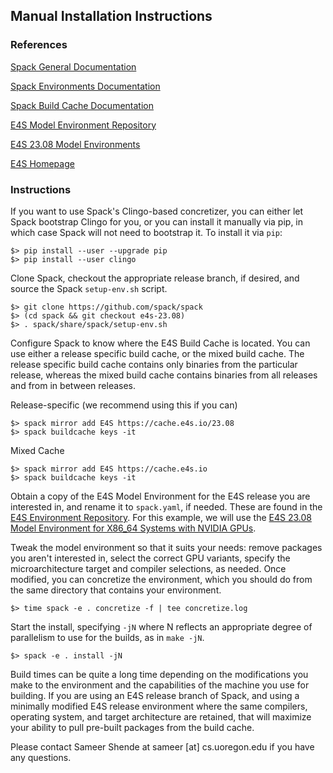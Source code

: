 <style type="text/css" rel="stylesheet">
 pre { text-align: left important!; }
 </style>

## Manual Installation Instructions

### References

[Spack General Documentation](https://spack.readthedocs.io/en/latest/)

[Spack Environments Documentation](https://spack.readthedocs.io/en/latest/environments.html)

[Spack Build Cache Documentation](https://spack.readthedocs.io/en/latest/binary_caches.html)

[E4S Model Environment Repository](https://github.com/E4S-Project/e4s)

[E4S 23.08 Model Environments](https://github.com/E4S-Project/e4s/tree/master/environments/23.08)

[E4S Homepage](https://e4s.io)

### Instructions

If you want to use Spack's Clingo-based concretizer, you can either let Spack bootstrap Clingo for you, or you can install it manually via pip, in which case Spack will not need to bootstrap it. To install it via `pip`:

```
$> pip install --user --upgrade pip
$> pip install --user clingo
```

Clone Spack, checkout the appropriate release branch, if desired, and source the Spack `setup-env.sh` script.
```
$> git clone https://github.com/spack/spack
$> (cd spack && git checkout e4s-23.08)
$> . spack/share/spack/setup-env.sh
```

Configure Spack to know where the E4S Build Cache is located. You can use either a release specific build cache, or the mixed build cache. The release specific build cache contains only binaries from the particular release, whereas the mixed build cache contains binaries from all releases and from in between releases.

Release-specific (we recommend using this if you can)
```
$> spack mirror add E4S https://cache.e4s.io/23.08
$> spack buildcache keys -it
```

Mixed Cache
```
$> spack mirror add E4S https://cache.e4s.io
$> spack buildcache keys -it
```

Obtain a copy of the E4S Model Environment for the E4S release you are interested in, and rename it to `spack.yaml`, if needed. These are found in the [E4S Environment Repository](https://github.com/E4S-Project/e4s/tree/master/environments). For this example, we will use the [E4S 23.08 Model Environment for X86_64 Systems with NVIDIA GPUs](https://github.com/E4S-Project/e4s/blob/master/environments/23.08/cuda-x86_64/spack.yaml).

Tweak the model environment so that it suits your needs: remove packages you aren't interested in, select the correct GPU variants, specify the microarchitecture target and compiler selections, as needed. Once modified, you can concretize the environment, which you should do from the same directory that contains your environment.
```
$> time spack -e . concretize -f | tee concretize.log
```

Start the install, specifying `-jN` where N reflects an appropriate degree of parallelism to use for the builds, as in `make -jN`.
```
$> spack -e . install -jN
```

Build times can be quite a long time depending on the modifications you make to the environment and the capabilities of the machine you use for building. If you are using an E4S release branch of Spack, and using a minimally modified E4S release environment where the same compilers, operating system, and target architecture are retained, that will maximize your ability to pull pre-built packages from the build cache.

Please contact Sameer Shende at sameer [at] cs.uoregon.edu if you have any questions.



